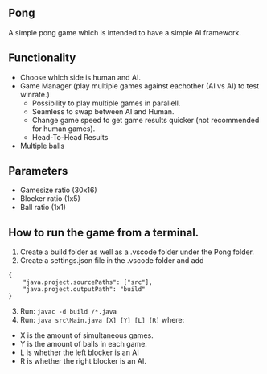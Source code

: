 ## Pong
A simple pong game which is intended to have a simple AI framework.
## Functionality
* Choose which side is human and AI.
* Game Manager (play multiple games against eachother (AI vs AI) to test winrate.)
    * Possibility to play multiple games in parallell.
    * Seamless to swap between AI and Human.
    * Change game speed to get game results quicker (not recommended for human games).
    * Head-To-Head Results
* Multiple balls

## Parameters
* Gamesize ratio (30x16)
* Blocker ratio (1x5)
* Ball ratio (1x1)

## How to run the game from a terminal.
1) Create a build folder as well as a .vscode folder under the Pong folder.
2) Create a settings.json file in the .vscode folder and add
```
{
    "java.project.sourcePaths": ["src"],
    "java.project.outputPath": "build"
}
```
3) Run: `javac -d build /*.java`
4) Run: `java src\Main.java [X] [Y] [L] [R]`  where:
* X is the amount of simultaneous games.
* Y is the amount of balls in each game.
* L is whether the left blocker is an AI
* R is whether the right blocker is an AI.
